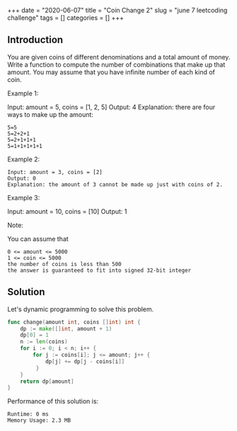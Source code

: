 +++
date = "2020-06-07"
title = "Coin Change 2"
slug = "june 7 leetcoding challenge"
tags = []
categories = []
+++

## Introduction

You are given coins of different denominations and a total amount of money. Write a function to compute the number of combinations that make up that amount. You may assume that you have infinite number of each kind of coin.


Example 1:

Input: amount = 5, coins = [1, 2, 5]
Output: 4
Explanation: there are four ways to make up the amount:
```
5=5
5=2+2+1
5=2+1+1+1
5=1+1+1+1+1
```

Example 2:
```
Input: amount = 3, coins = [2]
Output: 0
Explanation: the amount of 3 cannot be made up just with coins of 2.
```

Example 3:

Input: amount = 10, coins = [10]
Output: 1


Note:

You can assume that
```
0 <= amount <= 5000
1 <= coin <= 5000
the number of coins is less than 500
the answer is guaranteed to fit into signed 32-bit integer
```

## Solution

Let's dynamic programming to solve this problem.

``` go
func change(amount int, coins []int) int {
    dp := make([]int, amount + 1)
    dp[0] = 1
    n := len(coins)
    for i := 0; i < n; i++ {
        for j := coins[i]; j <= amount; j++ {
            dp[j] += dp[j - coins[i]]
         }
    }
    return dp[amount]
}
```

Performance of this solution is:
```
Runtime: 0 ms
Memory Usage: 2.3 MB
```
